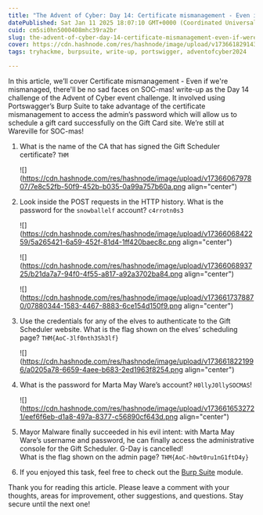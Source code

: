 ```yaml
---
title: "The Advent of Cyber: Day 14: Certificate mismanagement - Even if we're horribly mismanaged, there'll be no sad faces on SOC-mas! (TryHackMe)"
datePublished: Sat Jan 11 2025 18:07:10 GMT+0000 (Coordinated Universal Time)
cuid: cm5si0hn5000408mhc39ra2br
slug: the-advent-of-cyber-day-14-certificate-mismanagement-even-if-were-horribly-mismanaged-therell-be-no-sad-faces-on-soc-mas-tryhackme
cover: https://cdn.hashnode.com/res/hashnode/image/upload/v1736618291435/342faae6-9486-48cb-b2ff-4466cfa0b485.png
tags: tryhackme, burpsuite, write-up, portswigger, adventofcyber2024

---
```


In this article, we’ll cover Certificate mismanagement - Even if we're mismanaged, there'll be no sad faces on SOC-mas! write-up as the Day 14 challenge of the Advent of Cyber event challenge. It involved using Portswagger’s Burp Suite to take advantage of the certificate mismanagement to access the admin’s password which will allow us to schedule a gift card successfully on the Gift Card site. We’re still at Wareville for SOC-mas!

1. What is the name of the CA that has signed the Gift Scheduler certificate? `THM`  
    
    ![](https://cdn.hashnode.com/res/hashnode/image/upload/v1736606797807/7e8c52fb-50f9-452b-b035-0a99a757b60a.png align="center")
    
2. Look inside the POST requests in the HTTP history. What is the password for the `snowballelf` account? `c4rrotn0s3`  
    
    ![](https://cdn.hashnode.com/res/hashnode/image/upload/v1736606842259/5a265421-6a59-452f-81d4-1ff420baec8c.png align="center")
    
    ![](https://cdn.hashnode.com/res/hashnode/image/upload/v1736606893725/b21da7a7-94f0-4f55-a817-a92a3702ba84.png align="center")
    
    ![](https://cdn.hashnode.com/res/hashnode/image/upload/v1736617378870/07880344-1583-4467-8883-6ce154d150f9.png align="center")
    
3. Use the credentials for any of the elves to authenticate to the Gift Scheduler website. What is the flag shown on the elves’ scheduling page? `THM{AoC-3lf0nth3Sh3lf}`
    
    ![](https://cdn.hashnode.com/res/hashnode/image/upload/v1736618221996/a0205a78-6659-4aee-b683-2ed1963f8254.png align="center")
    
      
    
4. What is the password for Marta May Ware’s account? `H0llyJ0llySOCMAS`!  
    
    ![](https://cdn.hashnode.com/res/hashnode/image/upload/v1736616532721/eef6f6eb-d1a8-497a-8377-c56890cf643d.png align="center")
    
5. Mayor Malware finally succeeded in his evil intent: with Marta May Ware’s username and password, he can finally access the administrative console for the Gift Scheduler. G-Day is cancelled!  
    What is the flag shown on the admin page? `THM{AoC-h0wt0ru1nG1ftD4y}`  
    
6. If you enjoyed this task, feel free to check out the [Burp Suite](https://tryhackme.com/module/learn-burp-suite) module.
    

Thank you for reading this article. Please leave a comment with your thoughts, areas for improvement, other suggestions, and questions. Stay secure until the next one!